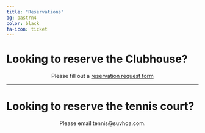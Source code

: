 ```yaml
---
title: "Reservations"
bg: pastrn4
color: black
fa-icon: ticket
---
```


# Looking to reserve the Clubhouse?
<p align=center>Please fill out a <a href="https://forms.gle/jXot6iAB6ycBFQQa6">reservation request form</a></p>

----------

# Looking to reserve the tennis court?
<p align=center>Please email tennis@suvhoa.com.</p>

